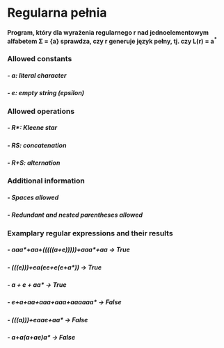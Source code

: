 # Regularna pełnia
#### Program, który dla wyrażenia regularnego r nad jednoelementowym alfabetem Σ = {a} sprawdza, czy r generuje język pełny, tj. czy L(r) = a<sup>*</sup>
### Allowed constants
##### - a: literal character
##### - e: empty string (epsilon)
### Allowed operations
##### - R*: Kleene star
##### - RS: concatenation
##### - R+S: alternation
### Additional information
##### - Spaces allowed
##### - Redundant and nested parentheses allowed
### Examplary regular expressions and their results
##### - aaa*+aa+(((((a+e)))))+aaa*+aa -> True
##### - (((e)))+ea(ee+e(e+a*)) -> True
##### - a + e + aa* -> True
##### - e+a+aa+aaa+aaa+aaaaaa* -> False
##### - (((a)))+eaae+aa* -> False
##### - a+a(a+ae)a* -> False

